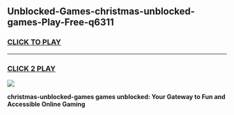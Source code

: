 
## Unblocked-Games-christmas-unblocked-games-Play-Free-q6311
<h3>
<a href="https://premium76.site?title=christmas-unblocked-games&ref=23A">CLICK TO PLAY</a></h3>
<hr>

<h3>
<a href="https://premium76.site?title=christmas-unblocked-games&ref=23A">CLICK 2 PLAY</a>
  
</h3>

<a href="https://premium76.site?title=christmas-unblocked-games&ref=23A"><img src="https://clearcache.store/games.png"></a>


**christmas-unblocked-games games unblocked: Your Gateway to Fun and Accessible Online Gaming**
